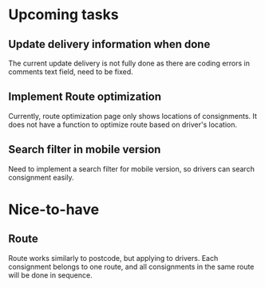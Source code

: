 # Upcoming tasks

## Update delivery information when done
The current update delivery is not fully done as there are coding errors in comments text field, need to be fixed.

## Implement Route optimization
Currently, route optimization page only shows locations of consignments. It does not have a function to optimize route based on driver's location.

## Search filter in mobile version
Need to implement a search filter for mobile version, so drivers can search consignment easily.

# Nice-to-have 

## Route
Route works similarly to postcode, but applying to drivers. Each consignment belongs to one route, and all consignments in the same route will be done in sequence.
